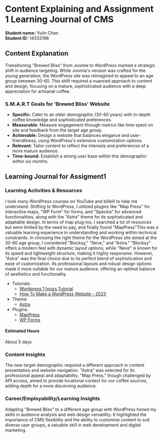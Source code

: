 # Content Explaining and Assignment 1 Learning Journal of CMS

**Student name:** Yulin Chen  
**Student ID:** 14333198

## Content Explanation

Transitioning "Brewed Bliss" from Joomla to WordPress marked a strategic shift in audience targeting. While Joomla's version was crafted for the young generation, the WordPress site was reimagined to appeal to an age group between 30-60. This shift required a nuanced approach to content and design, focusing on a mature, sophisticated audience with a deep appreciation for artisanal coffee.


### S.M.A.R.T Goals for 'Brewed Bliss' Website

- **Specific:** Cater to an older demographic (30-60 years) with in-depth coffee knowledge and sophisticated preferences.
- **Measurable:** Measure engagement through metrics like time spent on site and feedback from the target age group.
- **Achievable:** Design a website that balances elegance and user-friendliness, using WordPress's extensive customization options.
- **Relevant:** Tailor content to reflect the interests and preferences of a more mature audience.
- **Time-bound:** Establish a strong user base within this demographic within six months.

## Learning Journal for Assigment1

### Learning Activities & Resources
I took many WordPress courses on YouTube and bilibili to help me understand.
Shifting to WordPress, I utilized plugins like "Map Press" for interactive maps, "WP Form" for forms, and "Spectra" for advanced functionalities, along with the "Astra" theme for its sophisticated and adaptable design. 
In terms of map plug-ins, I searched a lot of resources but were limited by the need to pay, and finally found "MapPress"This was a valuable learning experience in understanding and working within technical constraints.
In choosing the right theme for the WordPress site aimed at the 30-60 age group, I considered "Blocksy," "Neve," and "Astra." "Blocksy" offers a modern feel with dynamic layout options, while "Neve" is known for its speed and lightweight structure, making it highly responsive. However, "Astra" was the final choice due to its perfect blend of sophistication and ease of customization. Its professional layouts and robust design options made it more suitable for our mature audience, offering an optimal balance of aesthetics and functionality.
- Tutorials: 
  - [Wordpress 1 hours Tutorial](https://www.bilibili.com/video/BV1Vg411w7os/?spm_id_from=333.337.search-card.all.click&vd_source=e987ab2ba6e5417d818ba58b7d341f81)
  - [How To Make a WordPress Website - 2023](https://youtu.be/jl8F4WglM3I?si=WkeuX2RBy5n8Uk5O)
- Theme:
  - [Astra](https://wpastra.com/about/?utm_source=theme_preview&utm_medium=author_link&utm_campaign=astra_theme)
- Plugins:
  - [MapPress](https://wordpress.org/plugins/mappress-google-maps-for-wordpress/)
  - [WP Forms](https://wordpress.org/plugins/wpforms-lite/)

#### Estimated Hours
About 5 days

### Content Insights

The new target demographic required a different approach in content presentation and website navigation. "Astra" was selected for its professional appeal and adaptability. "Map Press," though challenged by API access, aimed to provide locational context for our coffee sources, adding depth for a more discerning audience.

### Career/Employability/Learning Insights

Adapting "Brewed Bliss" to a different age group with WordPress honed my skills in audience analysis and web design versatility. It highlighted the importance of CMS flexibility and the ability to customize content to suit diverse user groups, a valuable skill in web development and digital marketing.